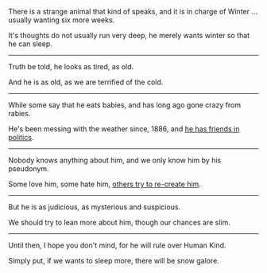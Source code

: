 There is a strange animal that kind of speaks,
and it is in charge of Winter ... usually wanting six more weeks.

It's thoughts do not usually run very deep,
he merely wants winter so that he can sleep.

---


Truth be told,
he looks as tired, as old.

And he is as old,
as we are terrified of the cold.


---

While some say that he eats babies,
and has long ago gone crazy from rabies.

He's been messing with the weather since, 1886,
and [he has friends in politics][2].

---

Nobody knows anything about him,
and we only know him by his pseudonym.

Some love him, some hate him,
[others try to re-create him][1].

---

But he is as judicious,
as mysterious and suspicious.

We should try to lean more about him,
though our chances are slim.

---

Until then, I hope you don't mind,
for he will rule over Human Kind.

Simply put, if we wants to sleep more,
there will be snow galore.

[1]: https://www.youtube.com/watch?v=fZdIYAHtYNE
[2]: https://www.youtube.com/watch?v=AxRwbYYuZMk

